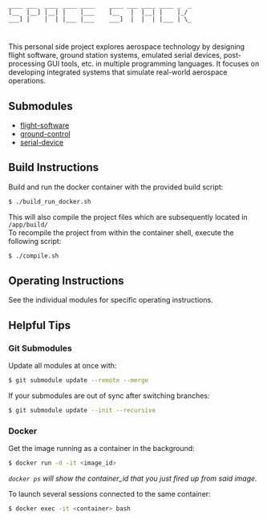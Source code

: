 
```text
____ ___  ____ ____ ____    ____ ___ ____ ____ _  _ 
[__  |__] |__| |    |___    [__   |  |__| |    |_/  
___] |    |  | |___ |___    ___]  |  |  | |___ | \_                                                     
```
#                                                                                                                
This personal side project explores aerospace technology by designing flight software, ground station systems, emulated serial devices, post-processing GUI tools, etc. in multiple programming languages. It focuses on developing integrated systems that simulate real-world aerospace operations.

## Submodules
* [flight-software](https://github.com/jbonnells/flight-software.git)  
* [ground-control](https://github.com/jbonnells/ground-control.git)
* [serial-device](https://github.com/jbonnells/serial-device.git)

## Build Instructions
Build and run the docker container with the provided build script:
```bash
$ ./build_run_docker.sh
```
This will also compile the project files which are subsequently located in `/app/build/`  
To recompile the project from within the container shell, execute the following script:
```bash
$ ./compile.sh
```

## Operating Instructions
See the individual modules for specific operating instructions.

## Helpful Tips

### Git Submodules
Update all modules at once with:
```bash
$ git submodule update --remote --merge
```
If your submodules are out of sync after switching branches:
```bash
$ git submodule update --init --recursive
```

### Docker
Get the image running as a container in the background: 
```bash
$ docker run -d -it <image_id>
```
*`docker ps` will show the container_id that you just fired up from said image.*

To launch several sessions connected to the same container:
```bash
$ docker exec -it <container> bash
```